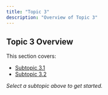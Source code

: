 ```yaml
---
title: "Topic 3"
description: "Overview of Topic 3"
---
```


## Topic 3 Overview

This section covers:
- [Subtopic 3.1](subtopic1)
- [Subtopic 3.2](subtopic2)

*Select a subtopic above to get started.*
